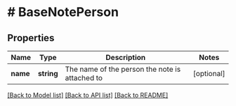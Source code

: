 # # BaseNotePerson

## Properties

Name | Type | Description | Notes
------------ | ------------- | ------------- | -------------
**name** | **string** | The name of the person the note is attached to | [optional]

[[Back to Model list]](../README.md#documentation-for-models) [[Back to API list]](../README.md#documentation-for-api-endpoints) [[Back to README]](../README.md)
